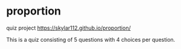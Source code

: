 # proportion
quiz project
https://skylar112.github.io/proportion/



This is a quiz consisting of 5 questions with 4 choices per question. 
